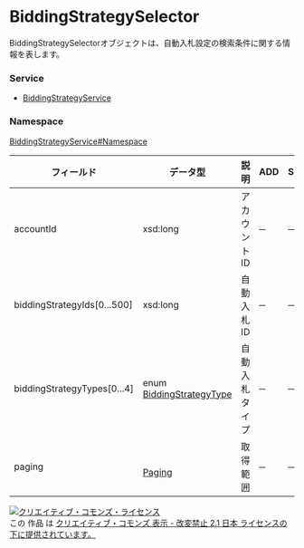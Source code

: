 # BiddingStrategySelector
BiddingStrategySelectorオブジェクトは、自動入札設定の検索条件に関する情報を表します。
### Service
+ [BiddingStrategyService](../../services/BiddingStrategyService.md)

### Namespace
[BiddingStrategyService#Namespace](../../services/BiddingStrategyService.md#namespace)

| フィールド | データ型 | 説明 | ADD | SET | REMOVE |
|---|---|---|---|---|---|
| accountId| xsd:long| アカウントID| ─| ─| ─ |
| biddingStrategyIds[0...500]| xsd:long| 自動入札ID| ─| ─| ─ |
| biddingStrategyTypes[0...4]| enum <a href="BiddingStrategyType.md">BiddingStrategyType</a>| 自動入札タイプ| ─| ─| ─ |
| paging| <a href="../Common/Paging.md"><br>Paging</a>| 取得範囲| ─| ─| ─ |

<a rel="license" href="http://creativecommons.org/licenses/by-nd/2.1/jp/"><img alt="クリエイティブ・コモンズ・ライセンス" style="border-width:0" src="https://i.creativecommons.org/l/by-nd/2.1/jp/88x31.png" /></a><br />この 作品 は <a rel="license" href="http://creativecommons.org/licenses/by-nd/2.1/jp/">クリエイティブ・コモンズ 表示 - 改変禁止 2.1 日本 ライセンスの下に提供されています。</a>
